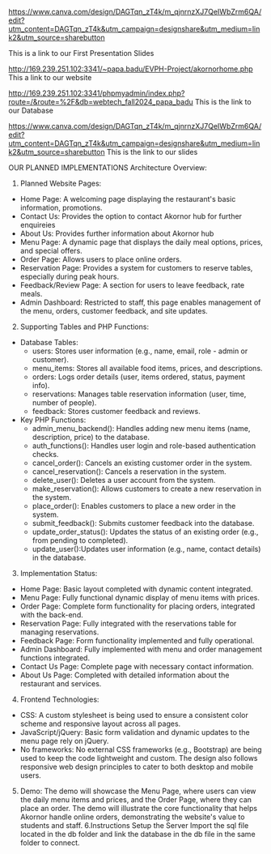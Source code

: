 https://www.canva.com/design/DAGTqn_zT4k/m_qjnrnzXJ7QeIWbZrm6QA/edit?utm_content=DAGTqn_zT4k&utm_campaign=designshare&utm_medium=link2&utm_source=sharebutton

This is a link to our First Presentation Slides 

http://169.239.251.102:3341/~papa.badu/EVPH-Project/akornorhome.php
This a link to our website 

http://169.239.251.102:3341/phpmyadmin/index.php?route=/&route=%2F&db=webtech_fall2024_papa_badu
This is the link to our Database 

https://www.canva.com/design/DAGTqn_zT4k/m_qjnrnzXJ7QeIWbZrm6QA/edit?utm_content=DAGTqn_zT4k&utm_campaign=designshare&utm_medium=link2&utm_source=sharebutton
This is the link to our slides

OUR PLANNED IMPLEMENTATIONS
Architecture Overview:
1. Planned Website Pages:
* Home Page: A welcoming page displaying the restaurant's basic information, promotions.
* Contact Us: Provides the option to contact Akornor hub for further enquireies
* About Us: Provides further information about Akornor hub
* Menu Page: A dynamic page that displays the daily meal options, prices, and special offers.
* Order Page: Allows users to place online orders.
* Reservation Page: Provides a system for customers to reserve tables, especially during peak hours.
* Feedback/Review Page: A section for users to leave feedback, rate meals.
* Admin Dashboard: Restricted to staff, this page enables management of the menu, orders, customer feedback, and site updates.
2. Supporting Tables and PHP Functions:
* Database Tables:
    * users: Stores user information (e.g., name, email, role - admin or customer).
    * menu_items: Stores all available food items, prices, and descriptions.
    * orders: Logs order details (user, items ordered, status, payment info).
    * reservations: Manages table reservation information (user, time, number of people).
    * feedback: Stores customer feedback and reviews.
* Key PHP Functions:
    * admin_menu_backend(): Handles adding new menu items (name, description, price) to the database.
    * auth_functions(): Handles user login and role-based authentication checks.
    * cancel_order(): Cancels an existing customer order in the system.
    * cancel_reservation(): Cancels a reservation in the system.
    * delete_user(): Deletes a user account from the system.
    * make_reservation(): Allows customers to create a new reservation in the system.
    * place_order(): Enables customers to place a new order in the system.
    * submit_feedback(): Submits customer feedback into the database.
    * update_order_status(): Updates the status of an existing order (e.g., from pending to completed).
    * update_user():Updates user information (e.g., name, contact details) in the database.
3. Implementation Status:
* Home Page: Basic layout completed with dynamic content integrated.
* Menu Page: Fully functional dynamic display of menu items with prices.
* Order Page: Complete form functionality for placing orders, integrated with the back-end.
* Reservation Page: Fully integrated with the reservations table for managing reservations.
* Feedback Page: Form functionality implemented and fully operational.
* Admin Dashboard: Fully implemented with menu and order management functions integrated.
* Contact Us Page: Complete page with necessary contact information.
* About Us Page: Completed with detailed information about the restaurant and services.
4. Frontend Technologies:
* CSS: A custom stylesheet is being used to ensure a consistent color scheme and responsive layout across all pages.
* JavaScript/jQuery: Basic form validation and dynamic updates to the menu page rely on jQuery.
* No frameworks: No external CSS frameworks (e.g., Bootstrap) are being used to keep the code lightweight and custom.
The design also follows responsive web design principles to cater to both desktop and mobile users.
5. Demo:
The demo will showcase the Menu Page, where users can view the daily menu items and prices, and the Order Page, where they can place an order. The demo will illustrate the core functionality that helps Akornor handle online orders, demonstrating the website's value to students and staff.
6.Instructions Setup the Server
Import the sql file located in the db folder and link the database in the db file in the same folder to connect.

